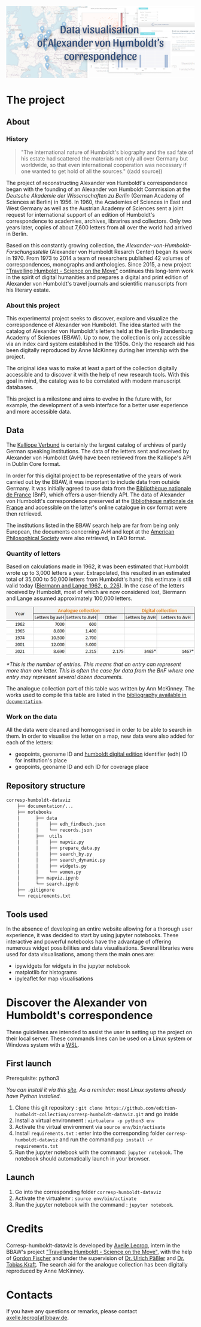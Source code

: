 ![coverimg](documentation/cover_readme.png)

# The project
## About
### History
> "The international nature of Humboldt's biography and the sad fate of his estate had scattered the materials not only all over Germany but worldwide, so that even international cooperation was necessary if one wanted to get hold of all the sources." ((add source))

The project of reconstructing Alexander von Humboldt's correspondence began with the founding of an Alexander von Humboldt Commission at the *Deutsche Akademie der Wissenschaften zu Berlin* (German Academy of Sciences at Berlin) in 1956. In 1960, the Academies of Sciences in East and West Germany as well as the Austrian Academy of Sciences sent a joint request for international support of an edition of Humboldt's correspondence to academies, archives, librarires and collectors. Only two years later, copies of about 7,600 letters from all over the world had arrived in Berlin. 

Based on this constantly growing collection, the *Alexander-von-Humboldt-Forschungsstelle* (Alexander von Humboldt Resarch Center) began its work in 1970. From 1973 to 2014 a team of researchers published 42 volumes of correspondences, monographs and anthologies. Since 2015, a new project ["Travelling Humboldt - Science on the Move"](https://edition-humboldt.de/?&l=en) continues this long-term work in the spirit of digital humanities and prepares a digital and print edition of Alexander von Humboldt's travel journals and scientific manuscripts from his literary estate.

### About this project
This experimental project seeks to discover, explore and visualize the correspondence of Alexander von Humboldt. The idea started with the catalog of Alexander von Humboldt's letters held at the Berlin-Brandenburg Academy of Sciences (BBAW). Up to now, the collection is only accessible via an index card system established in the 1950s. Only the research aid has been digitally reproduced by Anne McKinney during her intership with the project. 

The original idea was to make at least a part of the collection digitally accessible and to discover it with the help of new research tools. With this goal in mind, the catalog was to be correlated with modern manuscript databases.

This project is a milestone and aims to evolve in the future with, for example, the development of a web interface for a better user experience and more accessible data.

## Data
The [Kalliope Verbund](https://kalliope-verbund.info/) is certainly the largest catalog of archives of partly German speaking institutions. The data of the letters sent and received by Alexander von Humboldt (AvH) have been retrieved from the Kalliope's API in Dublin Core format.

In order for this digital project to be representative of the years of work carried out by the BBAW, it was important to include data from outside Germany. It was initially agreed to use data from the [Bibliothèque nationale de France](https://catalogue.bnf.fr/index.do) (BnF), which offers a user-friendly API. The data of Alexander von Humboldt's correspondence preserved at the [Bibliothèque nationale de France](https://catalogue.bnf.fr/index.do) and accessible on the latter's online catalogue in csv format were then retrieved.

The institutions listed in the BBAW search help are far from being only European, the documents concerning AvH and kept at the [American Philosophical Society](https://www.amphilsoc.org/library/search-collections) were also retrieved, in EAD format.

### Quantity of letters
Based on calculations made in 1962, it was been estimated that Humboldt wrote up to 3,000 letters a year. Extrapolated, this resulted in an estimated total of 35,000 to 50,000 letters from Humboldt's hand; this estimate is still valid today ([Biermann and Lange 1962, p. 226](documentation/bibliography.md)). In the case of the letters received by Humboldt, most of which are now considered lost, Biermann and Lange assumed approximately 100,000 letters. 

![quantityletters](documentation/quantity.jpg)

_*This is the number of entries. This means that an entry can represent more than one letter. This is often the case for data from the BnF where one entry may represent several dozen documents._

The analogue collection part of this table was written by Ann McKinney. The works used to compile this table are listed in the [bibliography available in `documentation`](documentation/bibliography.md).

### Work on the data
All the data were cleaned and homogenised in order to be able to search in them. In order to visualise the letter on a map, new data were also added for each of the letters:
- geopoints, geoname ID and [humboldt digital edition](https://edition-humboldt.de/?&l=en) identifier (edh) ID for institution's place
- geopoints, geoname ID and edh ID for coverage place

## Repository structure
```
corresp-humboldt-dataviz
    ├── documentation/...
    ├── notebooks
    │      ├── data
    │      │    ├── edh_findbuch.json
    │      │    └── records.json
    │      ├──  utils
    │      │    ├── mapviz.py
    │      │    ├── prepare_data.py
    │      │    ├── search_by.py
    │      │    ├── search_dynamic.py
    │      │    ├── widgets.py
    │      │    └── women.py
    │      ├── mapviz.ipynb
    │      └── search.ipynb
    ├── .gitignore
    └── requirements.txt

```

## Tools used
In the absence of developing an entire website allowing for a thorough user experience, it was decided to start by using jupyter notebooks. These interactive and powerful notebooks have the advantage of offering numerous widget possibilities and data visualisations.
Several libraries were used for data visualisations, among them the main ones are:
- ipywidgets for widgets in the jupyter notebook
- matplotlib for histograms
- ipyleaflet for map visualisations


# Discover the Alexander von Humboldt's correspondence
These guidelines are intended to assist the user in setting up the project on their local server. These commands lines can be used on a Linux system or Windows system with a [WSL](https://docs.microsoft.com/en-us/windows/wsl/install-win10).

## First launch 
Prerequisite: python3

*You can install it via this [site](https://www.python.org/downloads/). As a reminder: most Linux systems already have Python installed.*

1. Clone this git repository : `git clone https://github.com/edition-humboldt-collection/corresp-humboldt-dataviz.git` and go inside
2. Install a virtual environment : `virtualenv -p python3 env`
3. Activate the virtual environment via `source env/bin/activate`
4. Install `requirements.txt` : enter into the corresponding folder `corresp-humboldt-dataviz` and run the command `pip install -r requirements.txt`
5. Run the jupyter notebook with the command: `jupyter notebook`. The notebook should automatically launch in your browser.

## Launch
1. Go into the corresponding folder `corresp-humboldt-dataviz`
2. Activate the virtualenv : `source env/bin/activate`
3. Run the jupyter notebook with the command : `jupyter notebook`.

# Credits
Corresp-humboldt-dataviz is developed by [Axelle Lecroq](https://github.com/axellelecroq/), intern in the BBAW's project ["Travelling Humboldt - Science on the Move"](https://edition-humboldt.de/?&l=en), with the help of [Gordon Fischer](https://www.bbaw.de/die-akademie/mitarbeiterinnen-mitarbeiter/fischer-gordon) and under the supervision of [Dr. Ulrich Päßler](https://www.bbaw.de/die-akademie/mitarbeiterinnen-mitarbeiter/paessler-ulrich) and [Dr. Tobias Kraft](https://www.bbaw.de/die-akademie/mitarbeiterinnen-mitarbeiter/kraft-tobias).
The search aid for the analogue collection has been digitally reproduced by Anne McKinney.

# Contacts
If you have any questions or remarks, please contact [axelle.lecroq[at]bbaw.de](mailto:axelle.lecroq@bbaw.de).
